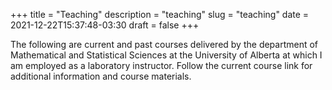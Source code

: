 +++
title = "Teaching"
description = "teaching"
slug = "teaching"
date = 2021-12-22T15:37:48-03:30
draft = false
+++

The following are current and past courses delivered by the department of Mathematical
and Statistical Sciences at the University of Alberta at which I am employed
as a laboratory instructor. Follow the current course link for additional information and course
materials.
